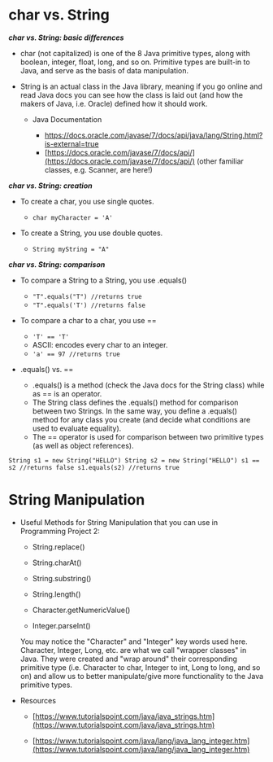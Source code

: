 # char vs. String

***char vs. String: basic differences***
 -  char (not capitalized) is one of the 8 Java primitive types, along with boolean, integer, float, long, and so on. Primitive types are built-in to Java, and serve as the basis of data manipulation.

 -  String is an actual class in the Java library, meaning if you go online and read Java docs you can see how the class is laid out (and how the makers of Java, i.e. Oracle) defined how it should work.

	 - Java Documentation

		 - https://docs.oracle.com/javase/7/docs/api/java/lang/String.html?is-external=true
		 - [https://docs.oracle.com/javase/7/docs/api/](https://docs.oracle.com/javase/7/docs/api/) (other familiar classes, e.g. Scanner, are here!)

***char vs. String: creation***

 - To create a char, you use single quotes.
	 - `char myCharacter = 'A'`

 -  To create a String, you use double quotes.
	 - `String myString = "A"`

***char vs. String: comparison***
 -  To compare a String to a String, you use .equals()
	 - `"T".equals("T") //returns true`
	 - `"T".equals('T') //returns false`

 -  To compare a char to a char, you use ==
	 - `'T' == 'T'`
	 - ASCII: encodes every char to an integer.
    - `'a' == 97 //returns true`

 - .equals() vs. ==
	- .equals() is a method (check the Java docs for the String class) while as == is an operator.
	- The String class defines the .equals() method for comparison between two Strings. In the same way, you define a .equals() method for any class you create (and decide what conditions are used to evaluate equality).
	- The == operator is used for comparison between two primitive types (as well as object references).

  `String s1 = new String("HELLO")
   String s2 = new String("HELLO")
   s1 == s2 //returns false
   s1.equals(s2) //returns true`

 # String Manipulation

 - Useful Methods for String Manipulation that you can use in
   Programming Project 2:

	 -   String.replace()

	 -   String.charAt()

	 -   String.substring()

	 -   String.length()

	 -   Character.getNumericValue()

	 -   Integer.parseInt()

   You may notice the "Character" and "Integer" key words used here. Character, Integer, Long, etc. are what we call "wrapper classes" in Java. They were created and "wrap around" their corresponding primitive type (i.e. Character to char, Integer to int, Long to long, and so on) and allow us to better manipulate/give more functionality to the Java primitive types.

 - Resources

	-   [https://www.tutorialspoint.com/java/java_strings.htm](https://www.tutorialspoint.com/java/java_strings.htm)

	-   [https://www.tutorialspoint.com/java/lang/java_lang_integer.htm](https://www.tutorialspoint.com/java/lang/java_lang_integer.htm)
